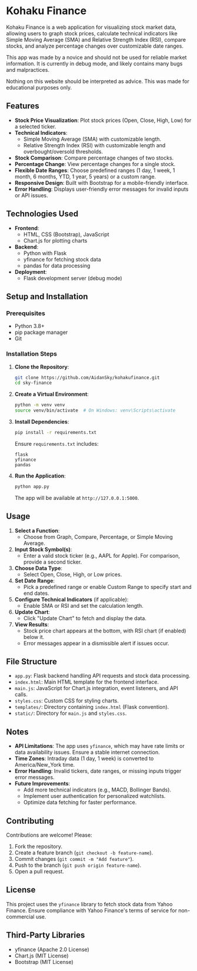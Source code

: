 # Kohaku Finance

Kohaku Finance is a web application for visualizing stock market data, allowing users to graph stock prices, calculate technical indicators like Simple Moving Average (SMA) and Relative Strength Index (RSI), compare stocks, and analyze percentage changes over customizable date ranges.

This app was made by a novice and should not be used for reliable market information. It is currently in debug mode, and likely contains many bugs and malpractices.

Nothing on this website should be interpreted as advice. This was made for educational purposes only.

## Features

- **Stock Price Visualization**: Plot stock prices (Open, Close, High, Low) for a selected ticker.
- **Technical Indicators**:
  - Simple Moving Average (SMA) with customizable length.
  - Relative Strength Index (RSI) with customizable length and overbought/oversold thresholds.
- **Stock Comparison**: Compare percentage changes of two stocks.
- **Percentage Change**: View percentage changes for a single stock.
- **Flexible Date Ranges**: Choose predefined ranges (1 day, 1 week, 1 month, 6 months, YTD, 1 year, 5 years) or a custom range.
- **Responsive Design**: Built with Bootstrap for a mobile-friendly interface.
- **Error Handling**: Displays user-friendly error messages for invalid inputs or API issues.

## Technologies Used

- **Frontend**:
  - HTML, CSS (Bootstrap), JavaScript
  - Chart.js for plotting charts
- **Backend**:
  - Python with Flask
  - yfinance for fetching stock data
  - pandas for data processing
- **Deployment**:
  - Flask development server (debug mode)

## Setup and Installation

### Prerequisites

- Python 3.8+
- pip package manager
- Git

### Installation Steps

1. **Clone the Repository**:
   ```bash
   git clone https://github.com/AidanSky/kohakufinance.git
   cd sky-finance
   ```

2. **Create a Virtual Environment**:
   ```bash
   python -m venv venv
   source venv/bin/activate  # On Windows: venv\Scripts\activate
   ```

3. **Install Dependencies**:
   ```bash
   pip install -r requirements.txt
   ```
   Ensure `requirements.txt` includes:
   ```
   flask
   yfinance
   pandas
   ```

4. **Run the Application**:
   ```bash
   python app.py
   ```
   The app will be available at `http://127.0.0.1:5000`.

## Usage

1. **Select a Function**:
   - Choose from Graph, Compare, Percentage, or Simple Moving Average.
2. **Input Stock Symbol(s)**:
   - Enter a valid stock ticker (e.g., AAPL for Apple). For comparison, provide a second ticker.
3. **Choose Data Type**:
   - Select Open, Close, High, or Low prices.
4. **Set Date Range**:
   - Pick a predefined range or enable Custom Range to specify start and end dates.
5. **Configure Technical Indicators** (if applicable):
   - Enable SMA or RSI and set the calculation length.
6. **Update Chart**:
   - Click "Update Chart" to fetch and display the data.
7. **View Results**:
   - Stock price chart appears at the bottom, with RSI chart (if enabled) below it.
   - Error messages appear in a dismissible alert if issues occur.

## File Structure

- `app.py`: Flask backend handling API requests and stock data processing.
- `index.html`: Main HTML template for the frontend interface.
- `main.js`: JavaScript for Chart.js integration, event listeners, and API calls.
- `styles.css`: Custom CSS for styling charts.
- `templates/`: Directory containing `index.html` (Flask convention).
- `static/`: Directory for `main.js` and `styles.css`.

## Notes

- **API Limitations**: The app uses `yfinance`, which may have rate limits or data availability issues. Ensure a stable internet connection.
- **Time Zones**: Intraday data (1 day, 1 week) is converted to America/New_York time.
- **Error Handling**: Invalid tickers, date ranges, or missing inputs trigger error messages.
- **Future Improvements**:
  - Add more technical indicators (e.g., MACD, Bollinger Bands).
  - Implement user authentication for personalized watchlists.
  - Optimize data fetching for faster performance.

## Contributing

Contributions are welcome! Please:
1. Fork the repository.
2. Create a feature branch (`git checkout -b feature-name`).
3. Commit changes (`git commit -m "Add feature"`).
4. Push to the branch (`git push origin feature-name`).
5. Open a pull request.

## License

This project uses the `yfinance` library to fetch stock data from Yahoo Finance. Ensure compliance with Yahoo Finance's terms of service for non-commercial use.

## Third-Party Libraries
- yfinance (Apache 2.0 License)
- Chart.js (MIT License)
- Bootstrap (MIT License)
